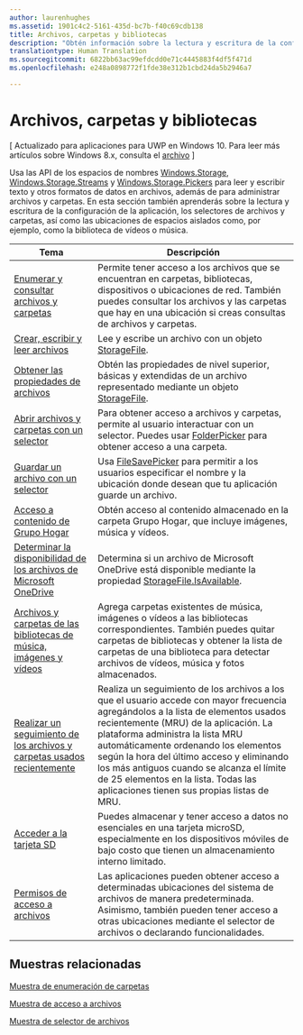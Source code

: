 ```yaml
---
author: laurenhughes
ms.assetid: 1901c4c2-5161-435d-bc7b-f40c69cdb138
title: Archivos, carpetas y bibliotecas
description: "Obtén información sobre la lectura y escritura de la configuración de la aplicación, los selectores de archivos y carpetas y las ubicaciones de espacios aislados como, por ejemplo, la biblioteca de vídeos y música."
translationtype: Human Translation
ms.sourcegitcommit: 6822bb63ac99efdcdd0e71c4445883f4df5f471d
ms.openlocfilehash: e248a0898772f1fde38e312b1cbd24da5b2946a7

---
```

 # <a name="files-folders-and-libraries"></a>Archivos, carpetas y bibliotecas

\[ Actualizado para aplicaciones para UWP en Windows 10. Para leer más artículos sobre Windows 8.x, consulta el [archivo](http://go.microsoft.com/fwlink/p/?linkid=619132) \]

Usa las API de los espacios de nombres [Windows.Storage](https://msdn.microsoft.com/library/windows/apps/br227346), [Windows.Storage.Streams](https://msdn.microsoft.com/library/windows/apps/br241791) y [Windows.Storage.Pickers](https://msdn.microsoft.com/library/windows/apps/br207928) para leer y escribir texto y otros formatos de datos en archivos, además de para administrar archivos y carpetas. En esta sección también aprenderás sobre la lectura y escritura de la configuración de la aplicación, los selectores de archivos y carpetas, así como las ubicaciones de espacios aislados como, por ejemplo, como la biblioteca de vídeos o música.

| Tema | Descripción  |
|-------|--------------|
| [Enumerar y consultar archivos y carpetas](quickstart-listing-files-and-folders.md) | Permite tener acceso a los archivos que se encuentran en carpetas, bibliotecas, dispositivos o ubicaciones de red. También puedes consultar los archivos y las carpetas que hay en una ubicación si creas consultas de archivos y carpetas. |
| [Crear, escribir y leer archivos](quickstart-reading-and-writing-files.md) | Lee y escribe un archivo con un objeto [StorageFile](https://msdn.microsoft.com/library/windows/apps/br227171). |
| [Obtener las propiedades de archivos](quickstart-getting-file-properties.md) | Obtén las propiedades de nivel superior, básicas y extendidas de un archivo representado mediante un objeto [StorageFile](https://msdn.microsoft.com/library/windows/apps/br227171). |
| [Abrir archivos y carpetas con un selector](quickstart-using-file-and-folder-pickers.md) | Para obtener acceso a archivos y carpetas, permite al usuario interactuar con un selector. Puedes usar [FolderPicker](https://msdn.microsoft.com/library/windows/apps/br207881) para obtener acceso a una carpeta. |
| [Guardar un archivo con un selector](quickstart-save-a-file-with-a-picker.md) | Usa [FileSavePicker](https://msdn.microsoft.com/library/windows/apps/br207871) para permitir a los usuarios especificar el nombre y la ubicación donde desean que tu aplicación guarde un archivo. |
| [Acceso a contenido de Grupo Hogar](quickstart-accessing-homegroup-content.md) | Obtén acceso al contenido almacenado en la carpeta Grupo Hogar, que incluye imágenes, música y vídeos. |
| [Determinar la disponibilidad de los archivos de Microsoft OneDrive](quickstart-determining-availability-of-microsoft-onedrive-files.md) | Determina si un archivo de Microsoft OneDrive está disponible mediante la propiedad [StorageFile.IsAvailable](https://msdn.microsoft.com/library/windows/apps/windows.storage.storagefile.isavailable.aspx). |
| [Archivos y carpetas de las bibliotecas de música, imágenes y vídeos](quickstart-managing-folders-in-the-music-pictures-and-videos-libraries.md) | Agrega carpetas existentes de música, imágenes o vídeos a las bibliotecas correspondientes. También puedes quitar carpetas de bibliotecas y obtener la lista de carpetas de una biblioteca para detectar archivos de vídeos, música y fotos almacenados. |
| [Realizar un seguimiento de los archivos y carpetas usados recientemente](how-to-track-recently-used-files-and-folders.md) | Realiza un seguimiento de los archivos a los que el usuario accede con mayor frecuencia agregándolos a la lista de elementos usados recientemente (MRU) de la aplicación. La plataforma administra la lista MRU automáticamente ordenando los elementos según la hora del último acceso y eliminando los más antiguos cuando se alcanza el límite de 25 elementos en la lista. Todas las aplicaciones tienen sus propias listas de MRU. |
| [Acceder a la tarjeta SD](access-the-sd-card.md) | Puedes almacenar y tener acceso a datos no esenciales en una tarjeta microSD, especialmente en los dispositivos móviles de bajo costo que tienen un almacenamiento interno limitado. |
| [Permisos de acceso a archivos](file-access-permissions.md) | Las aplicaciones pueden obtener acceso a determinadas ubicaciones del sistema de archivos de manera predeterminada. Asimismo, también pueden tener acceso a otras ubicaciones mediante el selector de archivos o declarando funcionalidades. |

## <a name="related-samples"></a>Muestras relacionadas
[Muestra de enumeración de carpetas](http://go.microsoft.com/fwlink/p/?linkid=619993)

[Muestra de acceso a archivos](http://go.microsoft.com/fwlink/p/?linkid=619995)

[Muestra de selector de archivos](http://go.microsoft.com/fwlink/p/?linkid=619994)
 

 



<!--HONumber=Dec16_HO1-->


